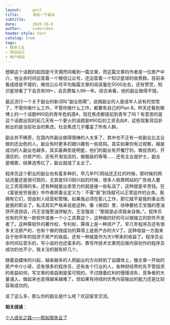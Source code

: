 ```yaml
---
layout:     post
title:      浅谈一下副业
subtitle:   
date:       2020-10-9
author:     coderidea
header-style: text
catalog: true
tags:
- 程序人生
- 网站设计
- 用户体验
--- 
```

<p>想聊这个话题的起因是今天偶然间看到一篇文章，而这篇文章的作者是一位房产中介，他业余时间运营着一个微信公众号，还运营着一个知识星球的收费群。目前来看成绩是不错的，微信公众号平均每篇文章的阅读量在5000左右，还有赞赏，知识星球看了下会员有99+，会员费每人99一年。综合来看，他的副业做得不错。</p>

<p>最近流行一个关于副业的新词叫“副业刚需”，说搞副业的人是成年人该有的觉悟了，不管你做什么工作，不管你做什么工作，都要有自己的Plan B。昨天还看到微博上的一个话题#90后的青年危机感#，现在焦虑都提前到青年了吗？有意思的是这个话题出现的前几天有一个更火的话题是#90后的工资去向#，这些现象背后折射出的是当前社会的焦虑。社会焦虑几乎覆盖了所有人群。</p>

<p>副业并不稀奇，在国内外副业做得很棒的人太多了，其中也不乏有一些副业比主业做的还出色的人。副业有时更多的跟兴趣有一些挂钩。其实如果你有过观察，越是成功的人副业也越多，其实最典型是明星，他们的副业有开餐厅的，做投资的，开酒庄的，炒房产的，还有开淘宝店的，做服装的等等…… 还有主业是护士，副业是唱歌，结果选秀红了，副业就成了主业了。</p>

<p>程序员这个职业的副业也有蛮多种的，早几年PC网站还正红的时候，那时候的网站流量还是很可观的，尤其是SEO刚兴起的时候，很多人依靠网站的广告收入要比工资高得的多。还有种就是出卖苦力的就是接一些私话了，这种就是辛苦钱。在《富爸爸穷爸爸》中作者把事业定义为：不需“我”到场就可以正常运作的业务。我拥有它们，但由别人经营和管理。如果我必须在那儿工作，那它就不是我的事业而是我的职业了。私活其实严格来说是这种。像《泰囧》里，徐峥要给王宝强的葱油饼开连锁店，问王宝强葱油饼秘方。王宝强说：“那就是必须我亲自做。”。程序员也有的开发一款软件或者一个小工具靠这个，这种做的好的可以做独立的软件开发者了。这种算软件的著作权，专利权，算得上是一种资产了。早几年程序员还有很多关注房产的，也有个做的很成功的算得上是房产办的大V了。这种收益一方面来自于他早年的投资于房产的收益，还有一种就是作为大V带来的收益了。程序员业余时间玩音乐的，写小说的也还蛮多的。靠写作技术文章而后做内容创作的程序员成功的也不少，我关注的就有好几个。</p>

<p>随着自媒体的兴起，越来越多的人把副业的方向转到了自媒体上，像文章一开始的房产中介小哥，还有很多的程序员，还有各个行业的人，各种财经界的先不管投资的收益如何，写文章的收益倒是蛮可观的。不过随着红利的慢慢消失，竞争者的大量涌入，做起来也变得越来越难了。但如果有持续的优秀内容输出的能力还是比较容易成功的。</p>

<p>说了这么多，那么你的副业是什么呢？欢迎留言交流。</p>

<p><strong>相关阅读</strong>：</p>

<p><a href="http://mp.weixin.qq.com/s?__biz=MzIwNDExNTEwNQ==&amp;mid=2647895997&amp;idx=1&amp;sn=d12978103a6e8b4cc196def258b87b40&amp;chksm=8ee21273b9959b6529578809b6578ce9389c91b5820c9c9756cd1fa07e7f0e1b127684328650&amp;scene=21#wechat_redirect">个人成长之路——假如我失业了</a></p>

<p><img alt="" class="has" src="https://imgconvert.csdnimg.cn/aHR0cHM6Ly9tbWJpei5xcGljLmNuL21tYml6X2pwZy9SWXZyS1BFTTZIUlcyeE9JYWliZmhUSGF0andGeTYyblIyMVZjODJ6OUR1cTdDaDBNWVVXTER3aWN2dmFET2NlaWI5eEczaWE2aWFRNXZwUXJtVzdkVEppYTRMdy82NDA?x-oss-process=image/format,png" /></p>

<p> </p>
